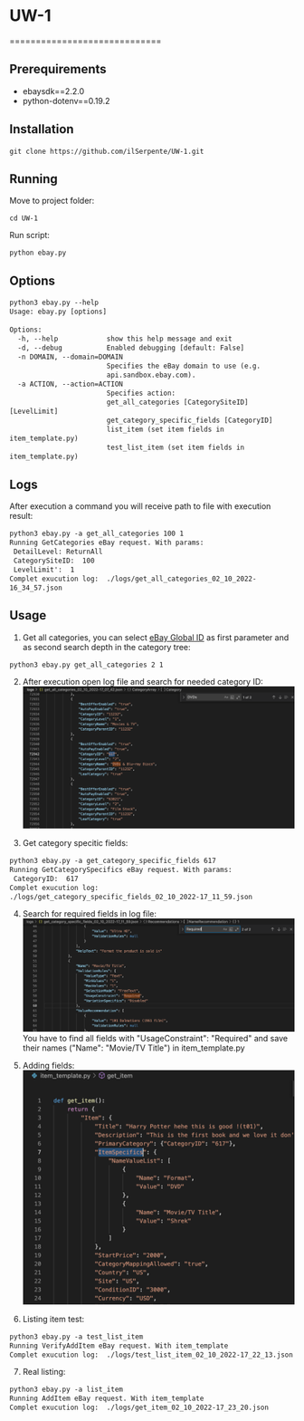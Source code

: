 # UW-1
=============================
## Prerequirements
* ebaysdk==2.2.0
* python-dotenv==0.19.2
## Installation
```
git clone https://github.com/ilSerpente/UW-1.git
```
## Running
Move to project folder:
```
cd UW-1
```
Run script:
```
python ebay.py
```
## Options
```
python3 ebay.py --help
Usage: ebay.py [options]

Options:
  -h, --help            show this help message and exit
  -d, --debug           Enabled debugging [default: False]
  -n DOMAIN, --domain=DOMAIN
                        Specifies the eBay domain to use (e.g.
                        api.sandbox.ebay.com).
  -a ACTION, --action=ACTION
                        Specifies action:
                        get_all_categories [CategorySiteID][LevelLimit]
                        get_category_specific_fields [CategoryID]
                        list_item (set item fields in item_template.py)
                        test_list_item (set item fields in item_template.py)
```

## Logs
After execution a command you will receive path to file with execution result:
```
python3 ebay.py -a get_all_categories 100 1
Running GetCategories eBay request. With params:
 DetailLevel: ReturnAll
 CategorySiteID:  100
 LevelLimit':  1
Complet exucution log:  ./logs/get_all_categories_02_10_2022-16_34_57.json
```
## Usage
1) Get all categories, you can select [eBay Global ID](https://developer.ebay.com/DevZone/merchandising/docs/Concepts/SiteIDToGlobalID.html) as first parameter and as second search depth in the category tree:
```
python3 ebay.py get_all_categories 2 1
```
2) After execution open log file and search for needed category ID:
![alt text](https://github.com/ilSerpente/UW-1/blob/main/example.png?raw=true)

3) Get category specitic fields:
```
python3 ebay.py -a get_category_specific_fields 617
Running GetCategorySpecifics eBay request. With params:
 CategoryID:  617
Complet exucution log:  ./logs/get_category_specific_fields_02_10_2022-17_11_59.json
```
4) Search for required fields in log file:
![alt text](https://github.com/ilSerpente/UW-1/blob/main/example2.png?raw=true)
You have to find all fields with "UsageConstraint": "Required" and save their names ("Name": "Movie/TV Title") in item_template.py

5) Adding fields:
![alt text](https://github.com/ilSerpente/UW-1/blob/main/example3.png?raw=true)

6) Listing item test:
```
python3 ebay.py -a test_list_item
Running VerifyAddItem eBay request. With item_template
Complet exucution log:  ./logs/test_list_item_02_10_2022-17_22_13.json
```
7) Real listing:
```
python3 ebay.py -a list_item 
Running AddItem eBay request. With item_template
Complet exucution log:  ./logs/get_item_02_10_2022-17_23_20.json
```